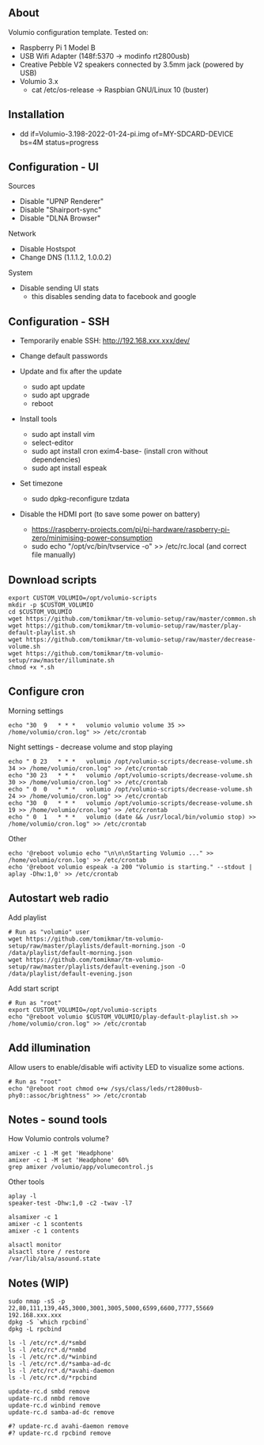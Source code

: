 About
-----

Volumio configuration template. Tested on:

  * Raspberry Pi 1 Model B
  * USB Wifi Adapter (148f:5370 -> modinfo rt2800usb)
  * Creative Pebble V2 speakers connected by 3.5mm jack (powered by USB)
  * Volumio 3.x
    * cat /etc/os-release -> Raspbian GNU/Linux 10 (buster)



Installation
------------

  * dd if=Volumio-3.198-2022-01-24-pi.img of=MY-SDCARD-DEVICE  bs=4M status=progress



Configuration - UI
------------------

Sources

  * Disable "UPNP Renderer"
  * Disable "Shairport-sync"
  * Disable "DLNA Browser"

Network

  * Disable Hostspot
  * Change DNS (1.1.1.2, 1.0.0.2)

System

  * Disable sending UI stats
    * this disables sending data to facebook and google



Configuration - SSH
-------------------

  * Temporarily enable SSH: http://192.168.xxx.xxx/dev/

  * Change default passwords

  * Update and fix after the update
    * sudo apt update
    * sudo apt upgrade
    * reboot

  * Install tools 
    * sudo apt install vim
    * select-editor
    * sudo apt install cron exim4-base- (install cron without dependencies)
    * sudo apt install espeak

  * Set timezone
    * sudo dpkg-reconfigure tzdata

  * Disable the HDMI port (to save some power on battery)
    * https://raspberry-projects.com/pi/pi-hardware/raspberry-pi-zero/minimising-power-consumption
    * sudo echo "/opt/vc/bin/tvservice -o" >> /etc/rc.local   (and correct file manually)



Download scripts
----------------

```
export CUSTOM_VOLUMIO=/opt/volumio-scripts
mkdir -p $CUSTOM_VOLUMIO
cd $CUSTOM_VOLUMIO
wget https://github.com/tomikmar/tm-volumio-setup/raw/master/common.sh
wget https://github.com/tomikmar/tm-volumio-setup/raw/master/play-default-playlist.sh
wget https://github.com/tomikmar/tm-volumio-setup/raw/master/decrease-volume.sh
wget https://github.com/tomikmar/tm-volumio-setup/raw/master/illuminate.sh
chmod +x *.sh

```



Configure cron
--------------

Morning settings
```
echo "30  9   * * *   volumio volumio volume 35 >> /home/volumio/cron.log" >> /etc/crontab
```

Night settings - decrease volume and stop playing
```
echo " 0 23   * * *   volumio /opt/volumio-scripts/decrease-volume.sh 34 >> /home/volumio/cron.log" >> /etc/crontab
echo "30 23   * * *   volumio /opt/volumio-scripts/decrease-volume.sh 30 >> /home/volumio/cron.log" >> /etc/crontab 
echo " 0  0   * * *   volumio /opt/volumio-scripts/decrease-volume.sh 24 >> /home/volumio/cron.log" >> /etc/crontab 
echo "30  0   * * *   volumio /opt/volumio-scripts/decrease-volume.sh 19 >> /home/volumio/cron.log" >> /etc/crontab
echo " 0  1   * * *   volumio (date && /usr/local/bin/volumio stop) >> /home/volumio/cron.log" >> /etc/crontab
```

Other
```
echo '@reboot volumio echo "\n\n\nStarting Volumio ..." >> /home/volumio/cron.log' >> /etc/crontab
echo '@reboot volumio espeak -a 200 "Volumio is starting." --stdout | aplay -Dhw:1,0' >> /etc/crontab
```



Autostart web radio
-------------------

Add playlist

```
# Run as "volumio" user
wget https://github.com/tomikmar/tm-volumio-setup/raw/master/playlists/default-morning.json -O /data/playlist/default-morning.json 
wget https://github.com/tomikmar/tm-volumio-setup/raw/master/playlists/default-evening.json -O /data/playlist/default-evening.json 
```

Add start script

```
# Run as "root"
export CUSTOM_VOLUMIO=/opt/volumio-scripts
echo "@reboot volumio $CUSTOM_VOLUMIO/play-default-playlist.sh >> /home/volumio/cron.log" >> /etc/crontab
```



Add illumination
----------------

Allow users to enable/disable wifi activity LED to visualize some actions.

```
# Run as "root"
echo "@reboot root chmod o+w /sys/class/leds/rt2800usb-phy0::assoc/brightness" >> /etc/crontab
```



Notes - sound tools
-------------------

How Volumio controls volume?

```
amixer -c 1 -M get 'Headphone'
amixer -c 1 -M set 'Headphone' 60%
grep amixer /volumio/app/volumecontrol.js
```

Other tools

```
aplay -l
speaker-test -Dhw:1,0 -c2 -twav -l7

alsamixer -c 1
amixer -c 1 scontents
amixer -c 1 contents

alsactl monitor
alsactl store / restore
/var/lib/alsa/asound.state
```



Notes (WIP)
-----------

```
sudo nmap -sS -p 22,80,111,139,445,3000,3001,3005,5000,6599,6600,7777,55669 192.168.xxx.xxx
dpkg -S `which rpcbind`
dpkg -L rpcbind
```

```
ls -l /etc/rc*.d/*smbd
ls -l /etc/rc*.d/*nmbd
ls -l /etc/rc*.d/*winbind
ls -l /etc/rc*.d/*samba-ad-dc
ls -l /etc/rc*.d/*avahi-daemon
ls -l /etc/rc*.d/*rpcbind
```

```
update-rc.d smbd remove
update-rc.d nmbd remove
update-rc.d winbind remove
update-rc.d samba-ad-dc remove

#? update-rc.d avahi-daemon remove
#? update-rc.d rpcbind remove
```

